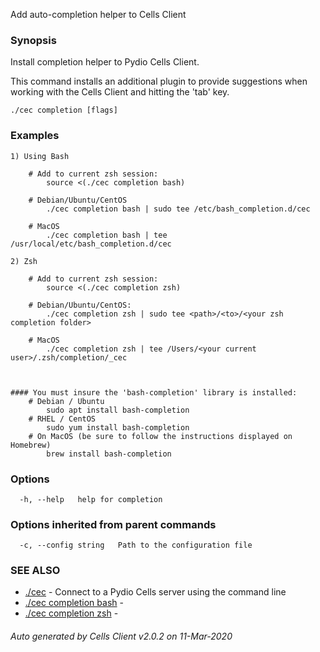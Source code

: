 Add auto-completion helper to Cells Client

### Synopsis


Install completion helper to Pydio Cells Client.

This command installs an additional plugin to provide suggestions when working with the Cells Client and hitting the 'tab' key.

```
./cec completion [flags]
```

### Examples

```
1) Using Bash

	# Add to current zsh session:
		source <(./cec completion bash)

	# Debian/Ubuntu/CentOS
		./cec completion bash | sudo tee /etc/bash_completion.d/cec

	# MacOS
		./cec completion bash | tee /usr/local/etc/bash_completion.d/cec

2) Zsh

	# Add to current zsh session:
		source <(./cec completion zsh)

	# Debian/Ubuntu/CentOS:
		./cec completion zsh | sudo tee <path>/<to>/<your zsh completion folder>

	# MacOS
		./cec completion zsh | tee /Users/<your current user>/.zsh/completion/_cec



#### You must insure the 'bash-completion' library is installed:
	# Debian / Ubuntu
		sudo apt install bash-completion
	# RHEL / CentOS
		sudo yum install bash-completion
	# On MacOS (be sure to follow the instructions displayed on Homebrew)
		brew install bash-completion

```

### Options

```
  -h, --help   help for completion
```

### Options inherited from parent commands

```
  -c, --config string   Path to the configuration file
```

### SEE ALSO

* [./cec](./cec)	 - Connect to a Pydio Cells server using the command line
* [./cec completion bash](./cec-completion-bash)	 - 
* [./cec completion zsh](./cec-completion-zsh)	 - 

###### Auto generated by Cells Client v2.0.2 on 11-Mar-2020
